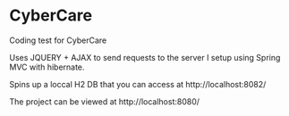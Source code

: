 # CyberCare
Coding test for CyberCare


Uses JQUERY + AJAX to send requests to the server I setup using Spring MVC with hibernate.

Spins up a loccal H2 DB that you can access at http://localhost:8082/

The project can be viewed at http://localhost:8080/

